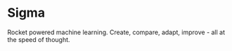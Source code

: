# Sigma
Rocket powered machine learning. Create, compare, adapt, improve - all at the speed of thought.
